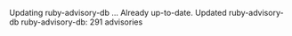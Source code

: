 Updating ruby-advisory-db ...
Already up-to-date.
Updated ruby-advisory-db
ruby-advisory-db: 291 advisories

